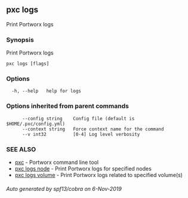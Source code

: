 ## pxc logs

Print Portworx logs

### Synopsis

Print Portworx logs

```
pxc logs [flags]
```

### Options

```
  -h, --help   help for logs
```

### Options inherited from parent commands

```
      --config string    Config file (default is $HOME/.pxc/config.yml)
      --context string   Force context name for the command
      --v int32          [0-4] Log level verbosity
```

### SEE ALSO

* [pxc](pxc.md)	 - Portworx command line tool
* [pxc logs node](pxc_logs_node.md)	 - Print Portworx logs for specified nodes
* [pxc logs volume](pxc_logs_volume.md)	 - Print Portworx logs related to specified volume(s)

###### Auto generated by spf13/cobra on 6-Nov-2019
